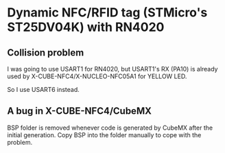 # Dynamic NFC/RFID tag (STMicro's ST25DV04K) with RN4020

## Collision problem

I was going to use USART1 for RN4020, but USART1's RX (PA10) is already used by X-CUBE-NFC4/X-NUCLEO-NFC05A1 for YELLOW LED.

So I use USART6 instead.

## A bug in X-CUBE-NFC4/CubeMX

BSP folder is removed whenever code is generated by CubeMX after the initial generation. Copy BSP into the folder manually to cope with the problem.
